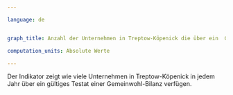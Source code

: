 ```yaml
---

language: de   


graph_title: Anzahl der Unternehmen in Treptow-Köpenick die über ein  Gemeinwohl-Bilanz Testat verfügen

computation_units: Absolute Werte

---
```


Der Indikator zeigt wie viele Unternehmen in Treptow-Köpenick in jedem Jahr über ein gültiges Testat einer Gemeinwohl-Bilanz verfügen.
